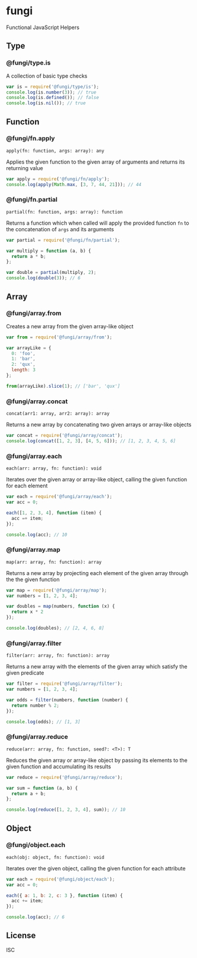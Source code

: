 fungi
=====

Functional JavaScript Helpers

Type
----

### @fungi/type.is

A collection of basic type checks

```js
var is = require('@fungi/type/is');
console.log(is.number(3)); // true
console.log(is.defined()); // false
console.log(is.nil()); // true
```

Function
--------

### @fungi/fn.apply

    apply(fn: function, args: array): any

Applies the given function to the given array of arguments and returns its
returning value

```js
var apply = require('@fungi/fn/apply');
console.log(apply(Math.max, [3, 7, 44, 21])); // 44
```

### @fungi/fn.partial

    partial(fn: function, args: array): function

Returns a function which when called will apply the provided function `fn`
to the concatenation of `args` and its arguments

```js
var partial = require('@fungi/fn/partial');

var multiply = function (a, b) {
  return a * b;
};

var double = partial(multiply, 2);
console.log(double(3)); // 6
```

Array
-----

### @fungi/array.from

Creates a new array from the given array-like object

```js
var from = require('@fungi/array/from');

var arrayLike = {
  0: 'foo',
  1: 'bar',
  2: 'qux',
  length: 3
};

from(arrayLike).slice(1); // ['bar', 'qux']
```

### @fungi/array.concat

    concat(arr1: array, arr2: array): array

Returns a new array by concatenating two given arrays or array-like objects

```js
var concat = require('@fungi/array/concat');
console.log(concat([1, 2, 3], [4, 5, 6])); // [1, 2, 3, 4, 5, 6]
```

### @fungi/array.each

    each(arr: array, fn: function): void

Iterates over the given array or array-like object, calling the given function
for each element

```js
var each = require('@fungi/array/each');
var acc = 0;

each([1, 2, 3, 4], function (item) {
  acc =+ item;
});

console.log(acc); // 10
```

### @fungi/array.map

    map(arr: array, fn: function): array

Returns a new array by projecting each element of the given array through the
the given function

```js
var map = require('@fungi/array/map');
var numbers = [1, 2, 3, 4];

var doubles = map(numbers, function (x) {
  return x * 2
});

console.log(doubles); // [2, 4, 6, 8]
```

### @fungi/array.filter

    filter(arr: array, fn: function): array

Returns a new array with the elements of the given array which satisfy the
given predicate

```js
var filter = require('@fungi/array/filter');
var numbers = [1, 2, 3, 4];

var odds = filter(numbers, function (number) {
  return number % 2;
});

console.log(odds); // [1, 3]
```

### @fungi/array.reduce

    reduce(arr: array, fn: function, seed?: <T>): T

Reduces the given array or array-like object by passing its elements to the
given function and accumulating its results

```js
var reduce = require('@fungi/array/reduce');

var sum = function (a, b) {
  return a + b;
};

console.log(reduce([1, 2, 3, 4], sum)); // 10
```

Object
------

### @fungi/object.each

    each(obj: object, fn: function): void

Iterates over the given object, calling the given function for each attribute

```js
var each = require('@fungi/object/each');
var acc = 0;

each({ a: 1, b: 2, c: 3 }, function (item) {
  acc += item;
});

console.log(acc); // 6
```

License
-------

ISC
